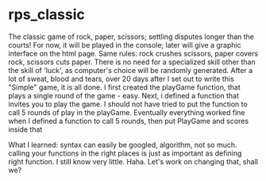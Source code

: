 # rps_classic
The classic game of rock, paper, scissors; settling disputes longer than the courts!
For now, it will be played in the console; later will give a graphic interface on the html page.
Same rules: rock crushes scissors, paper covers rock, scissors cuts paper.
There is no need for a specialized skill other than the skill of 'luck', as computer's choice will be randomly generated.
After a lot of sweat, blood and tears, over 20 days after I set out to write this "Simple" game, it is all done.
I first created the playGame function, that plays a single round of the game - easy.
Next, i defined a function that invites you to play the game.
I should not have tried to put the function to call 5 rounds of play in the playGame.
Eventually everything worked fine when I defined a function to call 5 rounds, then put PlayGame and scores inside that

What I learned:
syntax can easily be googled, algorithm, not so much.
calling your functions in the right places is just as important as defining right function.
I still know very little. Haha. Let's work on changing that, shall we?